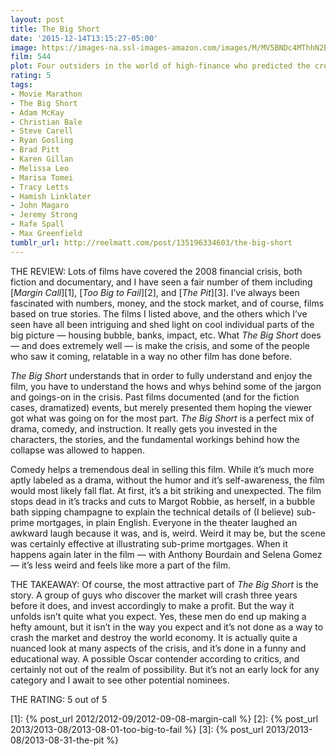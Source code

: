 ```yaml
---
layout: post
title: The Big Short
date: '2015-12-14T13:15:27-05:00'
image: https://images-na.ssl-images-amazon.com/images/M/MV5BNDc4MThhN2EtZjMzNC00ZDJmLThiZTgtNThlY2UxZWMzNjdkXkEyXkFqcGdeQXVyNDk3NzU2MTQ@._V1_UX182_CR0,0,182,268_AL_.jpg
film: 544
plot: Four outsiders in the world of high-finance who predicted the credit and housing bubble collapse of the mid-2000s decide to take on the big banks for their lack of foresight and greed.
rating: 5
tags:
- Movie Marathon
- The Big Short
- Adam McKay
- Christian Bale
- Steve Carell
- Ryan Gosling
- Brad Pitt
- Karen Gillan
- Melissa Leo
- Marisa Tomei
- Tracy Letts
- Hamish Linklater
- John Magaro
- Jeremy Strong
- Rafe Spall
- Max Greenfield
tumblr_url: http://reelmatt.com/post/135196334603/the-big-short
---
```


THE REVIEW: Lots of films have covered the 2008 financial crisis, both fiction and documentary, and I have seen a fair number of them including [*Margin Call*][1], [*Too Big to Fail*][2], and [*The Pit*][3]. I’ve always been fascinated with numbers, money, and the stock market, and of course, films based on true stories. The films I listed above, and the others which I’ve seen have all been intriguing and shed light on cool individual parts of the big picture — housing bubble, banks, impact, etc. What *The Big Short* does — and does extremely well — is make the crisis, and some of the people who saw it coming, relatable in a way no other film has done before.

*The Big Short* understands that in order to fully understand and enjoy the film, you have to understand the hows and whys behind some of the jargon and goings-on in the crisis. Past films documented (and for the fiction cases, dramatized) events, but merely presented them hoping the viewer got what was going on for the most part. *The Big Short* is a perfect mix of drama, comedy, and instruction. It really gets you invested in the characters, the stories, and the fundamental workings behind how the collapse was allowed to happen.

Comedy helps a tremendous deal in selling this film. While it’s much more aptly labeled as a drama, without the humor and it’s self-awareness, the film would most likely fall flat. At first, it’s a bit striking and unexpected. The film stops dead in it’s tracks and cuts to Margot Robbie, as herself, in a bubble bath sipping champagne to explain the technical details of (I believe) sub-prime mortgages, in plain English. Everyone in the theater laughed an awkward laugh because it was, and is, weird. Weird it may be, but the scene was certainly effective at illustrating sub-prime mortgages. When it happens again later in the film — with Anthony Bourdain and Selena Gomez — it’s less weird and feels like more a part of the film.

THE TAKEAWAY: Of course, the most attractive part of *The Big Short* is the story. A group of guys who discover the market will crash three years before it does, and invest accordingly to make a profit. But the way it unfolds isn’t quite what you expect. Yes, these men do end up making a hefty amount, but it isn’t in the way you expect and it’s not done as a way to crash the market and destroy the world economy. It is actually quite a nuanced look at many aspects of the crisis, and it’s done in a funny and educational way. A possible Oscar contender according to critics, and certainly not out of the realm of possibility. But it’s not an early lock for any category and I await to see other potential nominees.

THE RATING: 5 out of 5

[1]: {% post_url 2012/2012-09/2012-09-08-margin-call %}
[2]: {% post_url 2013/2013-08/2013-08-01-too-big-to-fail %}
[3]: {% post_url 2013/2013-08/2013-08-31-the-pit %}